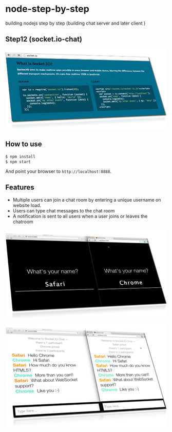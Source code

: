 node-step-by-step
=================

building nodejs step by step (building chat server and later client )


## Step12 (socket.io-chat)

<a href="http://socket.io/#how-to-use">
  <img src="info0.png" alt="">
</a>


## How to use


    $ npm install
    $ npm start


And point your browser to `http://localhost:8888`. 


## Features

- Multiple users can join a chat room by entering a unique username
on website load.
- Users can type chat messages to the chat room
- A notification is sent to all users when a user joins or leaves
the chatroom


<img src="info1.png" alt="">


<img src="info2.png" alt="">












